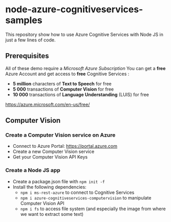 # node-azure-cognitiveservices-samples
This repository show how to use Azure Cognitive Services with Node JS in just a few lines of code.

## Prerequisites
All of these demo require a *Microsoft Azure Subscription*
You can get a **free** Azure Account and get access to **free** Cognitive Services :
- **5 million** characters of **Text to Speech** for free
- **5 000** transactions of **Computer Vision** for free
- **10 000** transactions of **Language Understanding** (LUIS) for free

https://azure.microsoft.com/en-us/free/

## Computer Vision
### Create a Computer Vision service on Azure
- Connect to Azure Portal: https://portal.azure.com
- Create a new Computer Vision service
- Get your Computer Vision API Keys

### Create a Node JS app
- Create a package.json file with `npm init -f`
- Install the following dependencies:
  - `npm i ms-rest-azure` to connect to Cognitive Services
  - `npm i azure-cognitiveservices-computervision` to manipulate Computer Vision API
  - `npm i fs` to access file system (and especially the image from where we want to extract some text)
